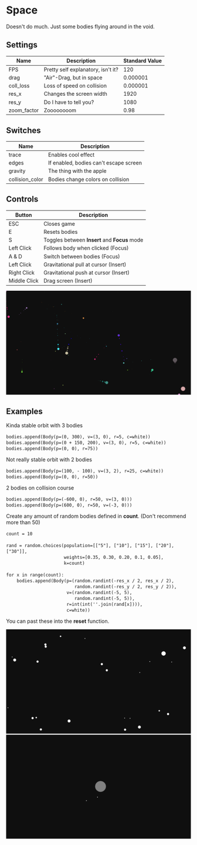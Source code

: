 # Space


Doesn't do much. Just some bodies flying around in the void.

## Settings

| Name | Description | Standard Value |
| ------ | ------ | ------ |
| FPS | Pretty self explanatory, isn't it? | 120 |
| drag | "Air"-Drag, but in space | 0.000001 |
| coll_loss | Loss of speed on collision | 0.000001 |
| res_x | Changes the screen width | 1920 |
| res_y | Do I have to tell you? | 1080 |
| zoom_factor | Zoooooooom | 0.98 |

## Switches

| Name | Description |
| ------ | ------ |
| trace | Enables cool effect |
| edges | If enabled, bodies can't escape screen |
| gravity | The thing with the apple |
| collision_color | Bodies change colors on collision |

## Controls

| Button | Description |
| ------ | ------ |
| ESC | Closes game |
| E | Resets bodies |
| S | Toggles between **Insert** and **Focus** mode |
| Left Click | Follows body when clicked (Focus) |
| A & D | Switch between bodies (Focus) |
| Left Click | Gravitational pull at cursor (Insert) |
| Right Click | Gravitational push at cursor (Insert) |
| Middle Click | Drag screen (Insert) |

![alt text](https://github.com/INeido/Space/blob/main/img/screen_1.png)

## Examples

Kinda stable orbit with 3 bodies
```
bodies.append(Body(p=(0, 300), v=(3, 0), r=5, c=white))
bodies.append(Body(p=(0 + 150, 200), v=(3, 0), r=5, c=white))
bodies.append(Body(p=(0, 0), r=75))
```

Not really stable orbit with 2 bodies
```
bodies.append(Body(p=(100, - 100), v=(3, 2), r=25, c=white))
bodies.append(Body(p=(0, 0), r=50))
```

2 bodies on collision course
```
bodies.append(Body(p=(-600, 0), r=50, v=(3, 0)))
bodies.append(Body(p=(600, 0), r=50, v=(-3, 0)))
```

Create any amount of random bodies defined in **count**. (Don't recommend more than 50)
```
count = 10

rand = random.choices(population=[["5"], ["10"], ["15"], ["20"], ["30"]],
                      weights=[0.35, 0.30, 0.20, 0.1, 0.05],
                      k=count)

for x in range(count):
    bodies.append(Body(p=(random.randint(-res_x / 2, res_x / 2),
                          random.randint(-res_y / 2, res_y / 2)),
                       v=(random.randint(-5, 5),
                          random.randint(-5, 5)),
                       r=int(int(''.join(rand[x]))),
                       c=white))
```

You can past these into the **reset** function.

![alt text](https://github.com/INeido/Space/blob/main/img/screen_2.png)
![alt text](https://github.com/INeido/Space/blob/main/img/screen_3.png)
